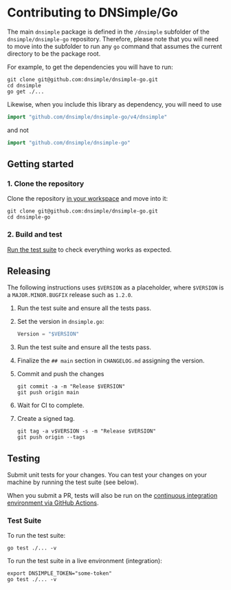 # Contributing to DNSimple/Go

The main `dnsimple` package is defined in the `/dnsimple` subfolder of the `dnsimple/dnsimple-go` repository. Therefore, please note that you will need to move into the subfolder to run any `go` command that assumes the current directory to be the package root.

For example, to get the dependencies you will have to run:

```shell
git clone git@github.com:dnsimple/dnsimple-go.git
cd dnsimple
go get ./...
```

Likewise, when you include this library as dependency, you will need to use

```go
import "github.com/dnsimple/dnsimple-go/v4/dnsimple"
```

and not

```go
import "github.com/dnsimple/dnsimple-go"
```

## Getting started

### 1. Clone the repository

Clone the repository [in your workspace](https://go.dev/doc/code#Organization) and move into it:

```shell
git clone git@github.com:dnsimple/dnsimple-go.git
cd dnsimple-go
```

### 2. Build and test

[Run the test suite](#testing) to check everything works as expected.

## Releasing

The following instructions uses `$VERSION` as a placeholder, where `$VERSION` is a `MAJOR.MINOR.BUGFIX` release such as `1.2.0`.

1. Run the test suite and ensure all the tests pass.

1. Set the version in `dnsimple.go`:

    ```go
    Version = "$VERSION"
    ```

1. Run the test suite and ensure all the tests pass.

1. Finalize the `## main` section in `CHANGELOG.md` assigning the version.

1. Commit and push the changes

    ```shell
    git commit -a -m "Release $VERSION"
    git push origin main
    ```

1. Wait for CI to complete.

1. Create a signed tag.

    ```shell
    git tag -a v$VERSION -s -m "Release $VERSION"
    git push origin --tags
    ```

## Testing

Submit unit tests for your changes. You can test your changes on your machine by running the test suite (see below).

When you submit a PR, tests will also be run on the [continuous integration environment via GitHub Actions](https://github.com/dnsimple/dnsimple-go/actions).

### Test Suite

To run the test suite:

```shell
go test ./... -v
```

To run the test suite in a live environment (integration):

```shell
export DNSIMPLE_TOKEN="some-token"
go test ./... -v
```
